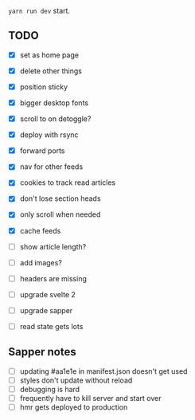 `yarn run dev` start.


## TODO

- [x] set as home page
- [x] delete other things
- [x] position sticky 
- [x] bigger desktop fonts
- [x] scroll to on detoggle?
- [x] deploy with rsync
- [x] forward ports 
- [x] nav for other feeds
- [x] cookies to track read articles
- [x] don't lose section heads 
- [x] only scroll when needed
- [x] cache feeds
- [ ] show article length?
- [ ] add images?
- [ ] headers are missing
- [ ] upgrade svelte 2
- [ ] upgrade sapper
- [ ] read state gets lots


## Sapper notes

- [ ] updating #aa1e1e in manifest.json doesn't get used
- [ ] styles don't update without reload
- [ ] debugging is hard 
- [ ] frequently have to kill server and start over
- [ ] hmr gets deployed to production